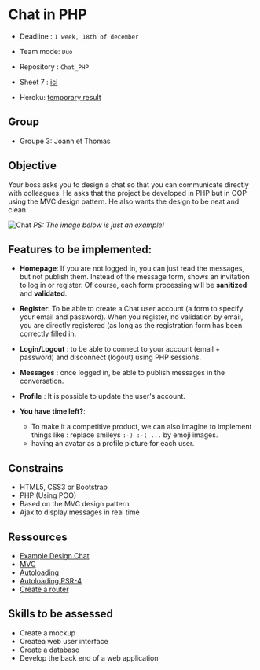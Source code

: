 # Chat in PHP

- Deadline : `1 week, 18th of december`
- Team mode: `Duo`
- Repository : `Chat_PHP`
- Sheet 7 : [ici](https://docs.google.com/spreadsheets/d/1x4txdnE7CdGMdlrZtPZeXBoBkKb4TYj4NPz-4UhSOew/edit?usp=sharing)

- Heroku: [temporary result](https://becode-chat-php.herokuapp.com/)

## Group
- Groupe 3: Joann et Thomas

## Objective
Your boss asks you to design a chat so that you can communicate directly with colleagues. He asks that the project be developed in PHP but in OOP using the MVC design pattern.  He also wants the design to be neat and clean.

![Chat](chat.jpg)
*PS: The image below is just an example!*

## Features to be implemented:

- **Homepage**: If you are not logged in, you can just read the messages, but not publish them. Instead of the message form, shows an invitation to log in or register. Of course, each form processing will be **sanitized** and **validated**.

- **Register**: To be able to create a Chat user account (a form to specify your email and password). When you register, no validation by email, you are directly registered (as long as the registration form has been correctly filled in.

- **Login/Logout** : to be able to connect to your account (email + password) and disconnect (logout) using PHP sessions.

- **Messages** : once logged in, be able to publish messages in the conversation.

- **Profile** : It is possible to update the user's account.

- **You have time left?**: 
  -  To make it a competitive product, we can also imagine to implement things like : replace smileys ``:-) :-( ...`` by emoji images.
  -  having an avatar as a profile picture for each user. 

## Constrains
- HTML5, CSS3 or Bootstrap
- PHP (Using POO)
- Based on the MVC design pattern
- Ajax to display messages in real time 

## Ressources
- [Example Design Chat](https://www.bypeople.com/css-chat/)
- [MVC](https://openclassrooms.com/fr/courses/4670706-adoptez-une-architecture-mvc-en-php)
- [Autoloading](https://www.brainbell.com/php/auto-loading.html)
- [Autoloading PSR-4](https://www.php-fig.org/psr/psr-4/)
- [Create a router](https://openclassrooms.com/fr/courses/4670706-adoptez-une-architecture-mvc-en-php/4682351-creer-un-routeur)

## Skills to be assessed
- Create a mockup
- Createa web user interface
- Create a database
- Develop the back end of a web application


